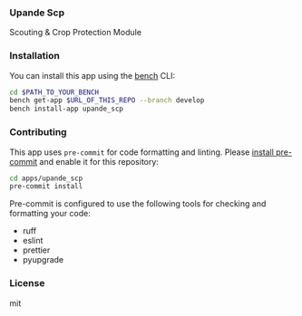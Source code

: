 ### Upande Scp

Scouting & Crop Protection Module

### Installation

You can install this app using the [bench](https://github.com/frappe/bench) CLI:

```bash
cd $PATH_TO_YOUR_BENCH
bench get-app $URL_OF_THIS_REPO --branch develop
bench install-app upande_scp
```

### Contributing

This app uses `pre-commit` for code formatting and linting. Please [install pre-commit](https://pre-commit.com/#installation) and enable it for this repository:

```bash
cd apps/upande_scp
pre-commit install
```

Pre-commit is configured to use the following tools for checking and formatting your code:

- ruff
- eslint
- prettier
- pyupgrade

### License

mit
